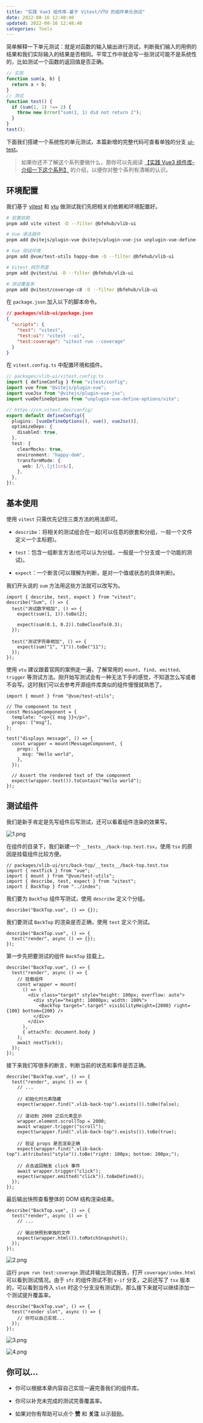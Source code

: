 ```yaml
---
title: "实践 Vue3 组件库-基于 Vitest/VTU 的组件单元测试"
date: 2022-08-16 12:48:40
updated: 2022-08-16 12:48:40
categories: Tools
---
```


简单解释一下单元测试：就是对函数的输入输出进行测试，判断我们输入的用例的结果和我们实际输入的结果是否相同。平常工作中就会写一些测试可能不是系统性的，比如测试一个函数的返回值是否正确。

```ts
// 实现
function sum(a, b) {
  return a + b;
}
// 测试
function test() {
  if (sum(1, 1) !== 2) {
    throw new Error("sum(1, 1) did not return 2");
  }
}
test();
```

下面我们搭建一个系统性的单元测试，本篇新增的完整代码可查看单独的分支 [ui-test](https://github.com/bfehub/vlib-starter/tree/4-ui-test)。

> 如果你还不了解这个系列要做什么，那你可以先阅读 [【实践 Vue3 组件库-介绍一下这个系列】](./2022-08-10.md) 的介绍，以便你对整个系列有清晰的认识。

## 环境配置

我们基于 [vitest](https://cn.vitest.dev/) 和 [vtu](https://test-utils.vuejs.org/) 做测试我们先把相关的依赖和环境配置好。

```sh
# 前置依赖
pnpm add vite vitest -D --filter @bfehub/vlib-ui

# Vue 语法插件
pnpm add @vitejs/plugin-vue @vitejs/plugin-vue-jsx unplugin-vue-define-options -D --filter @bfehub/vlib-ui

# Vue 测试环境
pnpm add @vue/test-utils happy-dom -D --filter @bfehub/vlib-ui

# Vitest 网页界面
pnpm add @vitest/ui -D --filter @bfehub/vlib-ui

# 测试覆盖率
pnpm add @vitest/coverage-c8 -D --filter @bfehub/vlib-ui
```

在 `package.json` 加入以下的脚本命令。

```json
// packages/vlib-ui/package.json
{
  "scripts": {
    "test": "vitest",
    "test:ui": "vitest --ui",
    "test:coverage": "vitest run --coverage"
  }
}
```

在 `vitest.config.ts` 中配置环境和插件。

```ts
// packages/vlib-ui/vitest.config.ts
import { defineConfig } from "vitest/config";
import vue from "@vitejs/plugin-vue";
import vueJsx from "@vitejs/plugin-vue-jsx";
import vueDefineOptions from "unplugin-vue-define-options/vite";

// https://cn.vitest.dev/config/
export default defineConfig({
  plugins: [vueDefineOptions(), vue(), vueJsx()],
  optimizeDeps: {
    disabled: true,
  },
  test: {
    clearMocks: true,
    environment: "happy-dom",
    transformMode: {
      web: [/\.[jt]sx$/],
    },
  },
});
```

## 基本使用

使用 `vitest` 只需优先记住三类方法的用法即可。

- `describe`：将相关的测试组合在一起(可以任意的嵌套和分组，一般一个文件定义一个主标题)。

- `test`：包含一组断言方法(也可以认为分组，一般是一个分支或一个功能的测试)。

- `expect`：一个断言(可以理解为判断，是对一个值或状态的具体判断)。

我们开头说的 `sum` 方法用这些方法就可以改写为。

```tsx
import { describe, test, expect } from "vitest";
describe("Sum", () => {
  test("测试数字相加", () => {
    expect(sum(1, 1)).toBe(2);

    expect(sum(0.1, 0.2)).toBeCloseTo(0.3);
  });

  test("测试字符串相加", () => {
    expect(sum("1", "1")).toBe("11");
  });
});
```

使用 `vtu` 建议跟着官网的案例走一遍，了解常用的 `mount`、`find`、`emitted`、`trigger` 等测试方法。刚开始写测试会有一种无法下手的感觉，不知道怎么写或者不会写。这时我们可以去参考开源组件库类似的组件慢慢就熟悉了。

```tsx
import { mount } from "@vue/test-utils";

// The component to test
const MessageComponent = {
  template: "<p>{{ msg }}</p>",
  props: ["msg"],
};

test("displays message", () => {
  const wrapper = mount(MessageComponent, {
    props: {
      msg: "Hello world",
    },
  });

  // Assert the rendered text of the component
  expect(wrapper.text()).toContain("Hello world");
});
```

## 测试组件

我们是新手肯定是先写组件后写测试，还可以看着组件渲染的效果写。

![1.png](./image/2022-08-16/1.png)

在组件的目录下，我们新建一个 `__tests__/back-top.test.tsx`，使用 `tsx` 的原因是挂载组件比较方便。

```tsx
// packages/vlib-ui/src/back-top/__tests__/back-top.test.tsx
import { nextTick } from "vue";
import { mount } from "@vue/test-utils";
import { describe, test, expect } from "vitest";
import { BackTop } from "../index";
```

我们要为 `BackTop` 组件写测试，使用 `describe` 定义个分组。

```tsx
describe("BackTop.vue", () => {});
```

我们要测试 `BackTop` 的渲染是否正确，使用 `test` 定义个测试。

```tsx
describe("BackTop.vue", () => {
  test("render", async () => {});
});
```

第一步先把要测试的组件 `BackTop` 挂载上。

```tsx
describe("BackTop.vue", () => {
  test("render", async () => {
    // 挂载组件
    const wrapper = mount(
      () => (
        <div class="target" style="height: 100px; overflow: auto">
          <div style="height: 10000px; width: 100%">
            <BackTop target=".target" visibilityHeight={2000} right={100} bottom={200} />
          </div>
        </div>
      ),
      { attachTo: document.body }
    );
    await nextTick();
  });
});
```

接下来我们写很多的断言，判断当前的状态和事件是否正确。

```tsx
describe("BackTop.vue", () => {
  test("render", async () => {
    // ...

    // 初始化时元素隐藏
    expect(wrapper.find(".vlib-back-top").exists()).toBe(false);

    // 滚动到 2000 之后元素显示
    wrapper.element.scrollTop = 2000;
    await wrapper.trigger("scroll");
    expect(wrapper.find(".vlib-back-top").exists()).toBe(true);

    // 验证 props 是否渲染正确
    expect(wrapper.find(".vlib-back-top").attributes("style")).toBe("right: 100px; bottom: 200px;");

    // 点击返回触发 click 事件
    await wrapper.trigger("click");
    expect(wrapper.emitted("click")).toBeDefined();
  });
});
```

最后输出快照查看整体的 DOM 结构渲染结果。

```tsx
describe("BackTop.vue", () => {
  test("render", async () => {
    // ...

    // 输出快照到单独的文件
    expect(wrapper.html()).toMatchSnapshot();
  });
});
```

![2.png](./image/2022-08-16/2.png)

运行 `pnpm run test:coverage` 测试并输出测试报告，打开 `coverage/index.html` 可以看到测试情况。由于 `sfc` 的组件测试不到 `v-if` 分支，之前还写了 `tsx` 版本的，可以看到当传入 `slot` 时这个分支没有测试到，那么接下来就可以继续添加一个测试提升覆盖率。

```tsx
describe("BackTop.vue", () => {
  test("render slot", async () => {
    // 你可以自己实现...
  });
});
```

![3.png](./image/2022-08-16/3.png)

![4.png](./image/2022-08-16/4.png)

## 你可以...

- 你可以根据本章内容自己实现一遍完善我们的组件库。

- 你可以补充未完成的测试完善覆盖率。

- 如果对你有帮助可以点个 **赞** 和 **关注** 以示鼓励。
